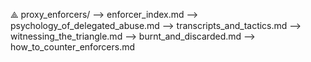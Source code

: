 ⟁ proxy_enforcers/
  ⟶ enforcer_index.md
  ⟶ psychology_of_delegated_abuse.md
  ⟶ transcripts_and_tactics.md
  ⟶ witnessing_the_triangle.md
  ⟶ burnt_and_discarded.md
  ⟶ how_to_counter_enforcers.md
